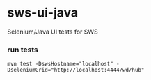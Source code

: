 # sws-ui-java
Selenium/Java UI tests for SWS

### run tests
```
mvn test -DswsHostname="localhost" -DseleniumGrid="http://localhost:4444/wd/hub"
```
